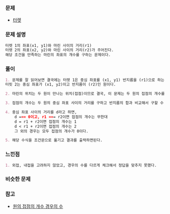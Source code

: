 ### 문제

- [터렛](https://www.acmicpc.net/problem/1002)

### 문제 설명

```markdown
터렛 1의 좌표(x1, y1)와 마린 사이의 거리(r1)
터렛 2의 좌표(x2, y2)와 마린 사이의 거리(r2)가 주어진다.
해당 조건을 만족하는 마린의 좌표의 개수를 구하는 문제이다.
```

### 풀이

```markdown
1. 문제를 잘 읽어보면 결국에는 터렛 1은 중심 좌표를 (x1, y1) 반지름을 (r1)으로 하는 원이고,
터릿 2는 중심 좌표가 (x1, y2)이고 반지름이 (r2)인 원이다.

2. 마린의 위치는 두 원이 만나는 위치(접점)이므로 결국, 이 문제는 두 원의 접점의 개수를 구하는 문제이다.

3. 접점의 개수는 두 원의 중심 좌표 사이의 거리를 구하고 반지름의 합과 비교해서 구할 수 있다.

4. 중심 좌표 사이의 거리를 d라고 하면, 
    d === 0이고, r1 === r2이면 접점의 개수는 무한대
    d = r1 + r2이면 접점의 개수는 1
    d < r1 + r2이면 접점의 개수는 2
    그 외의 경우는 모두 접점의 개수가 0이다.

5. 해당 수식을 조건문으로 옮기고 결과를 출력하면된다.


```

### 느낀점

```markdown
1. 외접, 내접을 고려하지 않았고, 경우의 수를 다르게 체크해서 정답을 맞추지 못했다.
```

### 비슷한 문제

### 참고

- [원의 접점의 개수 경우의 수](https://tgio.tistory.com/25)